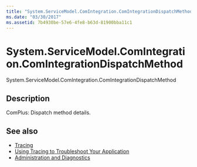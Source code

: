 ```yaml
---
title: "System.ServiceModel.ComIntegration.ComIntegrationDispatchMethod"
ms.date: "03/30/2017"
ms.assetid: 7b4930be-57e6-4fe8-b63d-81900bba11c1
---
```

# System.ServiceModel.ComIntegration.ComIntegrationDispatchMethod
System.ServiceModel.ComIntegration.ComIntegrationDispatchMethod  
  
## Description  
 ComPlus: Dispatch method details.  
  
## See also

- [Tracing](index.md)
- [Using Tracing to Troubleshoot Your Application](using-tracing-to-troubleshoot-your-application.md)
- [Administration and Diagnostics](../index.md)
